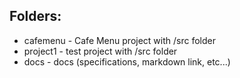## Folders:
* cafemenu - Cafe Menu project with /src folder
* project1 - test project with /src folder
* docs - docs (specifications, markdown link, etc...)
